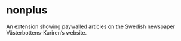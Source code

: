 # nonplus
An extension showing paywalled articles on the Swedish newspaper Västerbottens-Kuriren’s website.
